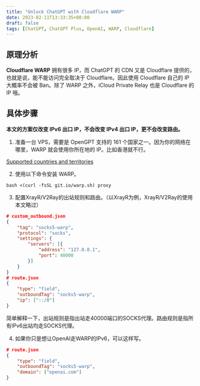 ```yaml
---
title: "Unlock ChatGPT with Cloudflare WARP"
date: 2023-02-11T13:33:35+08:00
draft: false
tags: [ChatGPT, ChatGPT Plus, OpenAI, WARP, Cloudflare]
---
```


## 原理分析
**Cloudflare WARP** 拥有很多 IP，而 ChatGPT 的 CDN 又是 Cloudflare 提供的，也就是说，能不能访问完全取决于 Cloudflare。因此使用 Cloudflare 自己的 IP 大概率不会被 Ban。除了 WARP 之外，iCloud Private Relay 也是 Cloudflare 的 IP 哦。

## 具体步骤
**本文的方案仅改变 IPv6 出口 IP，不会改变 IPv4 出口 IP，更不会改变路由。**

1. 准备一台 VPS，需要是 OpenGPT 支持的 161 个国家之一。因为你的网络在哪里，WARP 就会使用你所在地的 IP。比如香港就不行。

[Supported countries and territories](https://platform.openai.com/docs/supported-countries)

2. 使用以下命令安装 WARP。
```
bash <(curl -fsSL git.io/warp.sh) proxy
```

3. 配置XrayR/V2Ray的出站规则和路由。（以XrayR为例，XrayR/V2Ray的使用本文略过）
```json
# custom_outbound.json
{
    "tag": "socks5-warp",
    "protocol": "socks",
    "settings": {
        "servers": [{
            "address": "127.0.0.1",
            "port": 40000
        }]
    }
}
# route.json
{
    "type": "field",
    "outboundTag": "socks5-warp",
    "ip": ["::/0"]
}
```
简单解释一下，出站规则是指出站走40000端口的SOCKS代理。路由规则是指所有IPv6出站均走SOCKS代理。

4. 如果你只是想让OpenAI走WARP的IPv6，可以这样写。
```json
# route.json
{
    "type": "field",
    "outboundTag": "socks5-warp",
    "domain": ["openai.com"]
}
```





